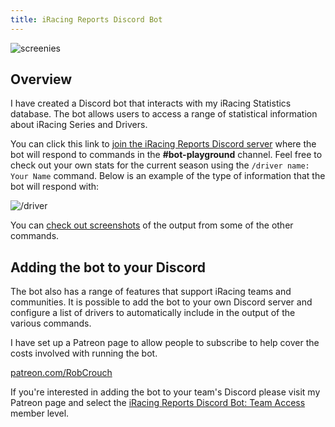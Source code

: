 ```yaml
---
title: iRacing Reports Discord Bot
---
```


![screenies](https://discordbot.iracingreports.com//assets/images/screenshots_isometric_930.png)
## Overview

I have created a Discord bot that interacts with my iRacing Statistics database. The bot allows users to access a range of statistical information about iRacing Series and Drivers.

You can click this link to [join the iRacing Reports Discord server](https://discordbot.iracingreports.com//discord) where the bot will respond to commands in the **#bot-playground** channel. Feel free to check out your own stats for the current season using the `/driver name: Your Name` command. Below is an example of the type of information that the bot will respond with:

![/driver](https://user-images.githubusercontent.com/658935/173564569-ff26171c-d013-47d0-8d29-e7c9db01d1e5.png)

You can [check out screenshots](screenshots.html) of the output from some of the other commands.

## Adding the bot to your Discord

The bot also has a range of features that support iRacing teams and communities. It is possible to add the bot to your own Discord server and configure a list of drivers to automatically include in the output of the various commands.

I have set up a Patreon page to allow people to subscribe to help cover the costs involved with running the bot.

[patreon.com/RobCrouch](https://patreon.com/RobCrouch)

If you're interested in adding the bot to your team's Discord please visit my Patreon page and select the [iRacing Reports Discord Bot: Team Access](https://www.patreon.com/join/RobCrouch/checkout?rid=5846445) member level.


